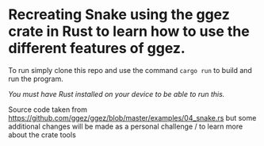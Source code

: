 # Recreating Snake using the ggez crate in Rust to learn how to use the different features of ggez.

To run simply clone this repo and use the command `cargo run` to build and run the program. 

*You must have Rust installed on your device to be able to run this.*

Source code taken from https://github.com/ggez/ggez/blob/master/examples/04_snake.rs but some additional changes will be made as a personal challenge / to learn more about the crate tools
